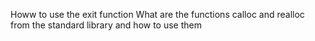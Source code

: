 
Howw to use the exit function
What are the functions calloc and realloc from the standard library and how to use them
